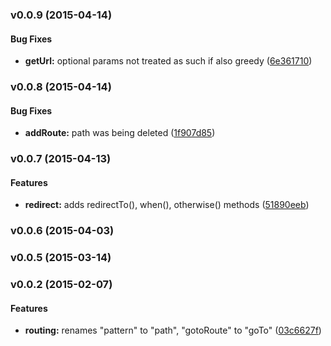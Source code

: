 <a name="v0.0.9"></a>
### v0.0.9 (2015-04-14)


#### Bug Fixes

* **getUrl:** optional params not treated as such if also greedy ([6e361710](git@github.com:cork-labs/ng.cork.router/commit/6e361710aae8a269aec40abbe15f80cfd20feea2))

<a name="v0.0.8"></a>
### v0.0.8 (2015-04-14)


#### Bug Fixes

* **addRoute:** path was being deleted ([1f907d85](git@github.com:cork-labs/ng.cork.router/commit/1f907d8570f43d3db76642cd2f05fdb34cdf523d))

<a name="v0.0.7"></a>
### v0.0.7 (2015-04-13)


#### Features

* **redirect:** adds redirectTo(), when(), otherwise() methods ([51890eeb](git@github.com:cork-labs/ng.cork.router/commit/51890eebe8e5ece4851dd36acd15f4299890c39b))

<a name="v0.0.6"></a>
### v0.0.6 (2015-04-03)

<a name="v0.0.5"></a>
### v0.0.5 (2015-03-14)

<a name="v0.0.2"></a>
### v0.0.2 (2015-02-07)

#### Features

* **routing:** renames "pattern" to "path", "gotoRoute" to "goTo" ([03c6627f](https://github.com/cork-labs/ng.cork.router/commit/03c6627f4bbb90d24ef4cebd246c28ddcc0671fa))

